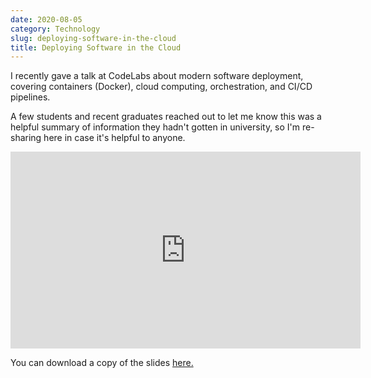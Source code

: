 ```yaml
---
date: 2020-08-05
category: Technology
slug: deploying-software-in-the-cloud
title: Deploying Software in the Cloud
---
```


I recently gave a talk at CodeLabs about modern software deployment, covering containers (Docker),
cloud computing, orchestration, and CI/CD pipelines.

A few students and recent graduates reached out to let me know this was a helpful summary
of information they hadn't gotten in university, so I'm re-sharing here in case it's helpful to
anyone.

<iframe width="560" height="315" src="https://www.youtube.com/embed/cy-DrN4r3ME" frameborder="0" allow="accelerometer; autoplay; encrypted-media; gyroscope; picture-in-picture" allowfullscreen></iframe>

You can download a copy of the slides <a href="https://xanadu.ws/presentations/2020-07-30-deploying-software.pdf">here.</a>
